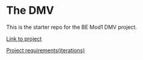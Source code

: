 # The DMV

This is the starter repo for the BE Mod1 DMV project.

[Link to project](https://backend.turing.edu/module1/projects/dmv/)

[Project requirements(iterations)](https://backend.turing.edu/module1/projects/dmv/requirements)
